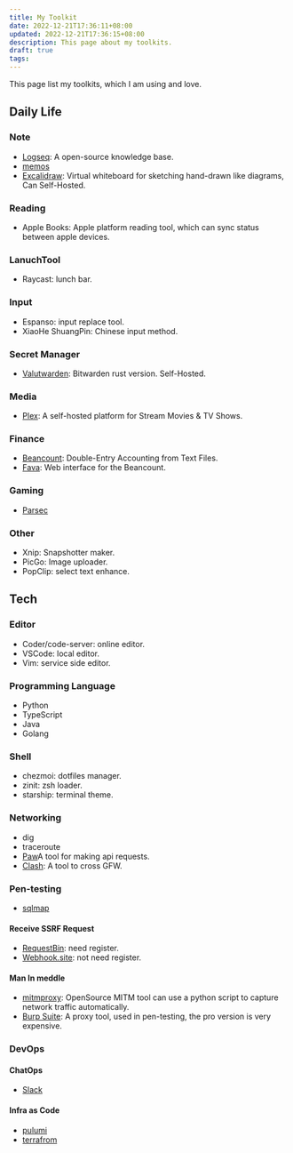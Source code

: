 ```yaml
---
title: My Toolkit
date: 2022-12-21T17:36:11+08:00
updated: 2022-12-21T17:36:15+08:00
description: This page about my toolkits.
draft: true
tags:
---
```


This page list my toolkits, which I am using and love.

<!-- more -->
## Daily Life

### Note

- [Logseq](https://logseq.com/): A open-source knowledge base.
- [memos](https://usememos.com/)
- [Excalidraw](https://excalidraw.com/): Virtual whiteboard for sketching hand-drawn like diagrams, Can Self-Hosted.

### Reading

- Apple Books: Apple platform reading tool, which can sync status between apple devices.

### LanuchTool

- Raycast: lunch bar.

### Input

- Espanso: input replace tool.
- XiaoHe ShuangPin: Chinese input method.

### Secret Manager

- [Valutwarden](https://github.com/dani-garcia/vaultwarden): Bitwarden rust version. Self-Hosted.

### Media

- [Plex](https://www.plex.tv/): A self-hosted platform for Stream Movies & TV Shows.

### Finance

- [Beancount](https://github.com/beancount/beancount): Double-Entry Accounting from Text Files.
- [Fava](https://beancount.github.io/fava/): Web interface for the Beancount.

### Gaming

- [Parsec](https://parsec.app/)

### Other

- Xnip: Snapshotter maker.
- PicGo: Image uploader.
- PopClip: select text enhance.

## Tech

### Editor

- Coder/code-server: online editor.
- VSCode: local editor.
- Vim: service side editor.

### Programming Language

- Python
- TypeScript
- Java
- Golang

### Shell

- chezmoi: dotfiles manager.
- zinit: zsh loader.
- starship: terminal theme.

### Networking

- dig
- traceroute
- [Paw](https://paw.cloud/)A tool for making api requests.
- [Clash](https://github.com/Dreamacro/clash): A tool to cross GFW.

### Pen-testing

- [sqlmap](https://sqlmap.org/)

#### Receive SSRF Request

- [RequestBin](https://pipedream.com/): need register.
- [Webhook.site](https://webhook.site/): not need register.

#### Man In meddle

- [mitmproxy](https://mitmproxy.org/): OpenSource MITM tool can use a python script to capture network traffic automatically.
- [Burp Suite](https://portswigger.net/burp): A proxy tool, used in pen-testing, the pro version is very expensive.

### DevOps

#### ChatOps

- [Slack](https://slack.com)

#### Infra as Code

- [pulumi](https://www.pulumi.com/)
- [terrafrom](https://www.terraform.io/)

